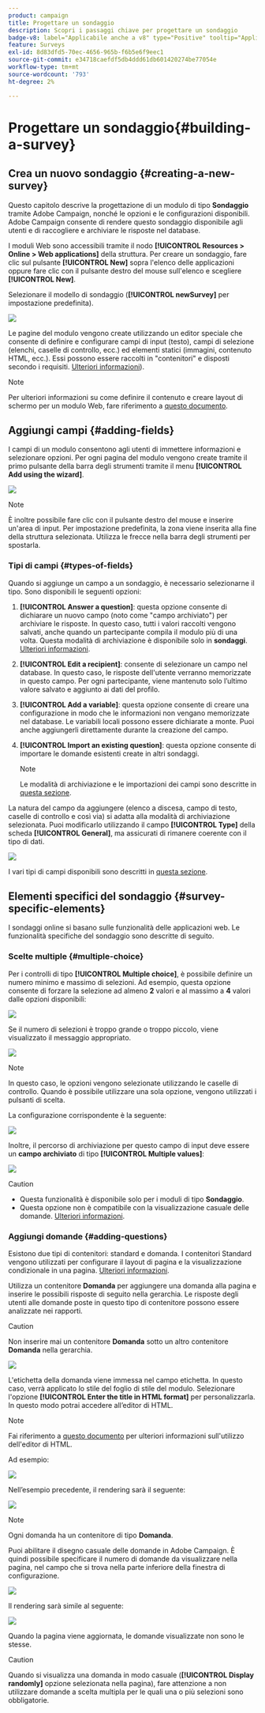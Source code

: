 ```yaml
---
product: campaign
title: Progettare un sondaggio
description: Scopri i passaggi chiave per progettare un sondaggio
badge-v8: label="Applicabile anche a v8" type="Positive" tooltip="Applicabile anche a Campaign v8"
feature: Surveys
exl-id: 8d83dfd5-70ec-4656-965b-f6b5e6f9eec1
source-git-commit: e34718caefdf5db4ddd61db601420274be77054e
workflow-type: tm+mt
source-wordcount: '793'
ht-degree: 2%

---
```


# Progettare un sondaggio{#building-a-survey}



## Crea un nuovo sondaggio {#creating-a-new-survey}

Questo capitolo descrive la progettazione di un modulo di tipo **Sondaggio** tramite Adobe Campaign, nonché le opzioni e le configurazioni disponibili. Adobe Campaign consente di rendere questo sondaggio disponibile agli utenti e di raccogliere e archiviare le risposte nel database.

I moduli Web sono accessibili tramite il nodo **[!UICONTROL Resources > Online > Web applications]** della struttura. Per creare un sondaggio, fare clic sul pulsante **[!UICONTROL New]** sopra l&#39;elenco delle applicazioni oppure fare clic con il pulsante destro del mouse sull&#39;elenco e scegliere **[!UICONTROL New]**.

Selezionare il modello di sondaggio (**[!UICONTROL newSurvey]** per impostazione predefinita).

![](assets/s_ncs_admin_survey_select_template.png)

Le pagine del modulo vengono create utilizzando un editor speciale che consente di definire e configurare campi di input (testo), campi di selezione (elenchi, caselle di controllo, ecc.) ed elementi statici (immagini, contenuto HTML, ecc.). Essi possono essere raccolti in &quot;contenitori&quot; e disposti secondo i requisiti. [Ulteriori informazioni](#adding-questions)).

>[!NOTE]
>
>Per ulteriori informazioni su come definire il contenuto e creare layout di schermo per un modulo Web, fare riferimento a [questo documento](../../web/using/about-web-forms.md).

## Aggiungi campi {#adding-fields}

I campi di un modulo consentono agli utenti di immettere informazioni e selezionare opzioni. Per ogni pagina del modulo vengono create tramite il primo pulsante della barra degli strumenti tramite il menu **[!UICONTROL Add using the wizard]**.

![](assets/s_ncs_admin_survey_add_field_menu.png)

>[!NOTE]
>
>È inoltre possibile fare clic con il pulsante destro del mouse e inserire un&#39;area di input. Per impostazione predefinita, la zona viene inserita alla fine della struttura selezionata. Utilizza le frecce nella barra degli strumenti per spostarla.

### Tipi di campi {#types-of-fields}

Quando si aggiunge un campo a un sondaggio, è necessario selezionarne il tipo. Sono disponibili le seguenti opzioni:

1. **[!UICONTROL Answer a question]**: questa opzione consente di dichiarare un nuovo campo (noto come &quot;campo archiviato&quot;) per archiviare le risposte. In questo caso, tutti i valori raccolti vengono salvati, anche quando un partecipante compila il modulo più di una volta. Questa modalità di archiviazione è disponibile solo in **sondaggi**. [Ulteriori informazioni](../../surveys/using/managing-answers.md#storing-collected-answers).
1. **[!UICONTROL Edit a recipient]**: consente di selezionare un campo nel database. In questo caso, le risposte dell&#39;utente verranno memorizzate in questo campo. Per ogni partecipante, viene mantenuto solo l’ultimo valore salvato e aggiunto ai dati del profilo.
1. **[!UICONTROL Add a variable]**: questa opzione consente di creare una configurazione in modo che le informazioni non vengano memorizzate nel database. Le variabili locali possono essere dichiarate a monte. Puoi anche aggiungerli direttamente durante la creazione del campo.
1. **[!UICONTROL Import an existing question]**: questa opzione consente di importare le domande esistenti create in altri sondaggi.

   >[!NOTE]
   >
   >Le modalità di archiviazione e le importazioni dei campi sono descritte in [questa sezione](../../surveys/using/managing-answers.md#storing-collected-answers).

La natura del campo da aggiungere (elenco a discesa, campo di testo, caselle di controllo e così via) si adatta alla modalità di archiviazione selezionata. Puoi modificarlo utilizzando il campo **[!UICONTROL Type]** della scheda **[!UICONTROL General]**, ma assicurati di rimanere coerente con il tipo di dati.

![](assets/s_ncs_admin_survey_change_type.png)

I vari tipi di campi disponibili sono descritti in [questa sezione](../../web/using/about-web-forms.md).

## Elementi specifici del sondaggio {#survey-specific-elements}

I sondaggi online si basano sulle funzionalità delle applicazioni web. Le funzionalità specifiche del sondaggio sono descritte di seguito.

### Scelte multiple {#multiple-choice}

Per i controlli di tipo **[!UICONTROL Multiple choice]**, è possibile definire un numero minimo e massimo di selezioni. Ad esempio, questa opzione consente di forzare la selezione ad almeno **2** valori e al massimo a **4** valori dalle opzioni disponibili:

![](assets/s_ncs_admin_survey_multichoice_ex1.png)

Se il numero di selezioni è troppo grande o troppo piccolo, viene visualizzato il messaggio appropriato.

![](assets/s_ncs_admin_survey_multichoice_ex2.png)

>[!NOTE]
>
>In questo caso, le opzioni vengono selezionate utilizzando le caselle di controllo. Quando è possibile utilizzare una sola opzione, vengono utilizzati i pulsanti di scelta.

La configurazione corrispondente è la seguente:

![](assets/s_ncs_admin_survey_multichoice_ex3.png)

Inoltre, il percorso di archiviazione per questo campo di input deve essere un **campo archiviato** di tipo **[!UICONTROL Multiple values]**:

![](assets/s_ncs_admin_survey_multiple_values_field.png)

>[!CAUTION]
>
>* Questa funzionalità è disponibile solo per i moduli di tipo **Sondaggio**.
>* Questa opzione non è compatibile con la visualizzazione casuale delle domande. [Ulteriori informazioni](#adding-questions).

### Aggiungi domande {#adding-questions}

Esistono due tipi di contenitori: standard e domanda. I contenitori Standard vengono utilizzati per configurare il layout di pagina e la visualizzazione condizionale in una pagina. [Ulteriori informazioni](../../web/using/about-web-forms.md).

Utilizza un contenitore **Domanda** per aggiungere una domanda alla pagina e inserire le possibili risposte di seguito nella gerarchia. Le risposte degli utenti alle domande poste in questo tipo di contenitore possono essere analizzate nei rapporti.

>[!CAUTION]
>
>Non inserire mai un contenitore **Domanda** sotto un altro contenitore **Domanda** nella gerarchia.

![](assets/s_ncs_admin_question_label.png)

L&#39;etichetta della domanda viene immessa nel campo etichetta. In questo caso, verrà applicato lo stile del foglio di stile del modulo. Selezionare l&#39;opzione **[!UICONTROL Enter the title in HTML format]** per personalizzarla. In questo modo potrai accedere all’editor di HTML.

>[!NOTE]
>
>Fai riferimento a [questo documento](../../web/using/about-web-forms.md) per ulteriori informazioni sull&#39;utilizzo dell&#39;editor di HTML.

Ad esempio:

![](assets/s_ncs_admin_survey_containers_qu_arbo.png)

Nell’esempio precedente, il rendering sarà il seguente:

![](assets/s_ncs_admin_survey_containers_qu_ex.png)

>[!NOTE]
>
>Ogni domanda ha un contenitore di tipo **Domanda**.

Puoi abilitare il disegno casuale delle domande in Adobe Campaign. È quindi possibile specificare il numero di domande da visualizzare nella pagina, nel campo che si trova nella parte inferiore della finestra di configurazione.

![](assets/s_ncs_admin_survey_containers_qu_display.png)

Il rendering sarà simile al seguente:

![](assets/s_ncs_admin_survey_containers_qu_display_rendering.png)

Quando la pagina viene aggiornata, le domande visualizzate non sono le stesse.

>[!CAUTION]
>
>Quando si visualizza una domanda in modo casuale (**[!UICONTROL Display randomly]** opzione selezionata nella pagina), fare attenzione a non utilizzare domande a scelta multipla per le quali una o più selezioni sono obbligatorie.
